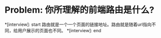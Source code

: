 # Problem: 你所理解的前端路由是什么?

*[interview]: start
路由就是一个一个页面的链接地址。路由就是随着url指向不同，给用户展示的页面也不同。
*[interview]: end
